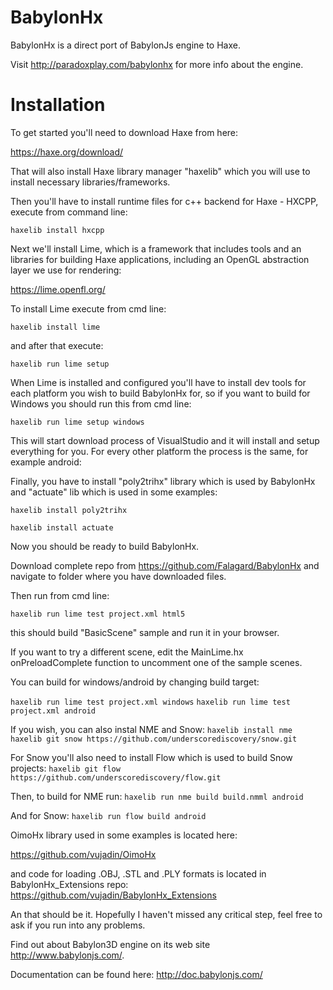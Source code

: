 # BabylonHx

BabylonHx is a direct port of BabylonJs engine to Haxe.

Visit http://paradoxplay.com/babylonhx for more info about the engine.

# Installation

To get started you'll need to download Haxe from here:

https://haxe.org/download/

That will also install Haxe library manager "haxelib" which you will use to install necessary libraries/frameworks.

Then you'll have to install runtime files for c++ backend for Haxe - HXCPP, execute from command line:

`haxelib install hxcpp`

Next we'll install Lime, which is a framework that includes tools and an libraries for building Haxe applications, including an OpenGL abstraction layer we use for rendering:

https://lime.openfl.org/

To install Lime execute from cmd line:

`haxelib install lime`

and after that execute:

`haxelib run lime setup`

When Lime is installed and configured you'll have to install dev tools for each platform you wish to build BabylonHx for, so if you want to build for Windows you should run this from cmd line:

`haxelib run lime setup windows`

This will start download process of VisualStudio and it will install and setup everything for you. For every other platform the process is the same, for example android:

Finally, you have to install "poly2trihx" library which is used by BabylonHx and "actuate" lib which is used in some examples:

`haxelib install poly2trihx`

`haxelib install actuate`

Now you should be ready to build BabylonHx.

Download complete repo from https://github.com/Falagard/BabylonHx and navigate to folder where you have downloaded files.

Then run from cmd line:

`haxelib run lime test project.xml html5`

this should build "BasicScene" sample and run it in your browser.

If you want to try a different scene, edit the MainLime.hx onPreloadComplete function to uncomment one of the sample scenes.

You can build for windows/android by changing build target:

`haxelib run lime test project.xml windows`
`haxelib run lime test project.xml android`

If you wish, you can also instal NME and Snow:
`haxelib install nme`
`haxelib git snow https://github.com/underscorediscovery/snow.git`

For Snow you'll also need to install Flow which is used to build Snow projects:
`haxelib git flow https://github.com/underscorediscovery/flow.git`

Then, to build for NME run:
`haxelib run nme build build.nmml android`

And for Snow:
`haxelib run flow build android`

OimoHx library used in some examples is located here: 

https://github.com/vujadin/OimoHx

and code for loading .OBJ, .STL and .PLY formats is located in BabylonHx_Extensions repo: https://github.com/vujadin/BabylonHx_Extensions

An that should be it.
Hopefully I haven't missed any critical step, feel free to ask if you run into any problems.

Find out about Babylon3D engine on its web site http://www.babylonjs.com/.

Documentation can be found here: http://doc.babylonjs.com/


